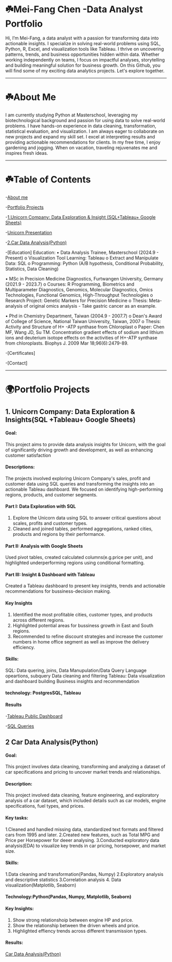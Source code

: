 # ☘️Mei-Fang Chen  -Data Analyst Portfolio
Hi, I’m Mei-Fang, a data analyst with a passion for transforming data into actionable insights. I specialize in solving real-world problems using SQL, Python, R, Excel, and visualization tools like Tableau. I thrive on uncovering patterns, trends, and business opportunities hidden within data.
Whether working independently on teams, I focus on impactful analyses, storytelling and building  meaningful solution for business growth. On this Github, you will find some of my exciting data analytics projects. Let's explore together.

<hr style="border":2px solid gray;">

 #  ☘️About Me
 
I am currently studying Python at Masterschool, leveraging my biotechnological background and passion for using data to solve real-world problems. I have hands-on experience in data cleaning, transformation, statistical evaluation, and visualization. I am always eager to collaborate on new projects and expand my skill set. I excel at interpreting results and providing actionable recommendations for clients. In my free time, I enjoy gardening and jogging. When on vacation, traveling rejuvenates me and inspires fresh ideas.
<hr style="border":2px solid gray;">
  
# ☘️Table of Contents
-[About me](https://www.linkedin.com/in/mei-fang-chen-768b8a162/)

-[Portfolio Projects](#portfolio-projects)

 -[1.Unicorn Company: Data Exploration & Insight (SQL+Tableau+ Google Sheets)](https://colab.research.google.com/drive/1pDa-t1w9gLZ9nGfWTpLzXUuZ50DQdFms?hl=en)       
 
   -[Unicorn Presentation](https://www.youtube.com/watch?v=WqaI_SsmpoQ&t=33s)
                                        
 -[2.Car Data Analysis(Python)](https://colab.research.google.com/drive/1FrNVUEzzB8w-M3ELN_enFvduI_PM8k8A?hl=en) 

-[Education]
Education:
•	Data Analysis Trainee, Masterschool (2024.9 - Present)
o	Visualization Tool Learning: Tableau
o	Extract and Manipulate Data: SQL
o	Programming: Python (A/B hypothesis, Conditional Probability, Statistics, Data Cleaning)

•	MSc in Precision Medicine Diagnostics, Furtwangen University, Germany (2021.9 - 2023.7)
o	Courses: R Programming, Biometrics and Multiparameter Diagnostics, Genomics, Molecular Diagnostics, Omics Technologies, Functional Genomics, High-Throughput Technologies
o	Research Project: Genetic Markers for Precision Medicine
o	Thesis: Meta-analysis of original omics analysis - Take gastric cancer as an example.

•	Phd in Chemistry Department, Taiwan (2004.9 - 2007.7)
o	Dean's Award of College of Science, National Taiwan University, Taiwan, 2007
o	Thesis: Activity and Structure of H+ -ATP synthase from Chloroplast
o Paper: Chen MF, Wang JD, Su TM. Concentration gradient effects of sodium and lithium ions and deuterium isotope effects on the activities of H+-ATP synthase from chloroplasts. Biophys J. 2009 Mar 18;96(6):2479-89. 






-[Certificates]

-[Contact]
<hr style="border"::2px solid gray;">


 #  🌍Portfolio Projects

 ## 1. Unicorn Company: Data Exploration & Insights(SQL +Tableau+ Google Sheets)
 #### Goal: 
This project aims to provide data analysis insights for Unicorn, with the goal of significantly driving growth and development, as well as enhancing customer satisfaction
 #### Descriptions:
 The projects involved exploring Unicorn Company's sales, profit and customer data using SQL queries and transforming the insights into an actionable Tableau dashboard. We focused on identifying high-performing regions, products, and customer segments.
 #### Part I: Data Exploration with SQL
 1. Explore the Unicorn data using SQL to answer critical questions about scales, profits and customer types.
 2. Cleaned and joined tables, performed aggregations, ranked cities, products and regions by their performance.
 #### Part II: Analysis with Google Sheets
 Used pivot tables, created calculated columns(e.g.price per unit), and highlighted underperforming regions using conditional formatting.
 #### Part III: Insight & Dashboard  with Tableau
  Created a Tableau dashboard to present key insights, trends and actionable recommendations for bussiness-decision making.
 #### Key Insights
  1. Identified the most profitable cities, customer types, and products across different regions.
  2. Highlighted potential areas for bussiness growth in East and South regions.
  3. Recommended to refine discount strategies and increase the customer numbers in home office segment as well as improve the   delivery efficiency.
 #### Skills: 
 SQL: Data quering, joins, Data Manupulation/Data Query Language opeartions, subquery
 Data cleaning and filtering
 Tableau: Data visualization and dashboard building
 Business insights and recommendation
 #### technology: PostgresSQL, Tableau
 #### Results
 -[Tableau Public Dashboard](https://public.tableau.com/app/profile/mei.fang.chen/viz/Unicorndata/Lebanonprofit)
 
 -[SQL Queries](https://colab.research.google.com/drive/1pDa-t1w9gLZ9nGfWTpLzXUuZ50DQdFms?hl=en)

## 2 Car Data Analysis(Python)
 #### Goal: 
 This project involves data cleaning, transforming and analyzing a dataset of car specifications and pricing to uncover market trends and relationships.
 #### Description:
 This project involved data cleaning, feature engineering, and exploratory analysis of a car dataset, which included details such as car models, engine specifications, fuel types, and prices.
 #### Key tasks:
  1.Cleaned and handled missing data, standardized text formats and filtered cars from 1995 and later.
  2.Created new features, such as Total MPG and Price per Horsepower for deeer analysing.
  3.Conducted exploratory data analysis(EDA) to visualize key trends in car pricing, horsepower, and market size.
  #### Skills:
  1.Data cleaning and transformation(Pandas, Numpy)
  2.Exploratory analysis and descriptive statistics
  3.Correlation analysis
  4. Data visualization(Matplotlib, Seaborn)
  #### Technology:Python(Pandas, Numpy, Matplotlib, Seaborn)
  #### Key Insights:
  1. Show strong relationshoip between engine HP and price.
  2. Show the relationship between the driven wheels and price.
  3. Highlighted effiency trends across different transmission types.
     
  #### Results:
  [Car Data Analysis(Python)](https://colab.research.google.com/drive/1FrNVUEzzB8w-M3ELN_enFvduI_PM8k8A?hl=en)
